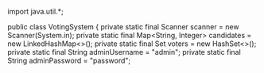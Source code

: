 import java.util.*;

public class VotingSystem {
    private static final Scanner scanner = new Scanner(System.in);
    private static final Map<String, Integer> candidates = new LinkedHashMap<>();
    private static final Set<String> voters = new HashSet<>();
    private static final String adminUsername = "admin";
    private static final String adminPassword = "password";
